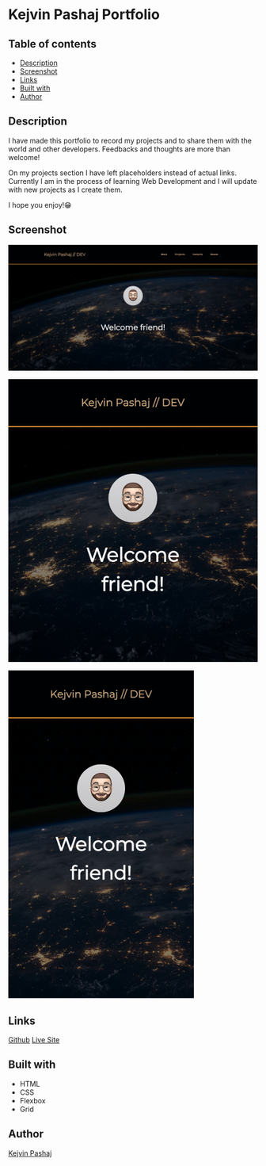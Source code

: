 # Kejvin Pashaj Portfolio

## Table of contents

- [Description](#description)
- [Screenshot](#screenshot)
- [Links](#links)
- [Built with](#built-with)
- [Author](#author)

## Description

I have made this portfolio to record my projects and to share them with the world and other developers. Feedbacks and thoughts are more than welcome!

On my projects section I have left placeholders instead of actual links. Currently I am in the process of learning Web Development and I will update with new projects as I create them.

I hope you enjoy!😁

## Screenshot

![Desktop screen](/screenshots/portfolio-desktop-top.png)

![Tablet screen](/screenshots/portfolio-tablet-top.png)

![Phone screen](/screenshots/portfolio-phone-top.png)

## Links

[Github](https://github.com/Kevin27j/Kejvin-Pashaj-Portfolio)
[Live Site](https://kevin27j.github.io/Kejvin-Pashaj-Portfolio/)

## Built with

- HTML
- CSS
- Flexbox
- Grid

## Author

[Kejvin Pashaj](https://github.com/Kevin27j)

